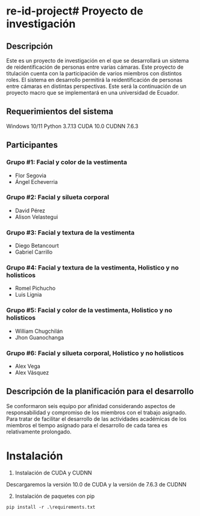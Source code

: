 # re-id-project# Proyecto de investigación

## Descripción

Este es un proyecto de investigación en el que se desarrollará un sistema de reidentificación de personas entre varias cámaras. Este proyecto de titulación cuenta con la participación de varios miembros con distintos roles. El sistema en desarrollo permitirá la reidentificación de personas entre cámaras en distintas perspectivas. Este será la continuación de un proyecto macro que se implementará en una universidad de Ecuador.

## Requerimientos del sistema
Windows 10/11
Python 3.7.13
CUDA 10.0
CUDNN 7.6.3
## Participantes
### Grupo #1: Facial y color de la vestimenta
*	Flor Segovia
*	Ángel Echeverria 
### Grupo #2: Facial y silueta corporal
*	David Pérez
*	Alison Velastegui
### Grupo #3: Facial y textura de la vestimenta
*	Diego Betancourt
*	Gabriel Carrillo 
### Grupo #4: Facial y textura de la vestimenta, Holistico y no holisticos
*	Romel Pichucho
*	Luis Lignia 
### Grupo #5: Facial y color de la vestimenta, Holistico y no holisticos
*	William Chugchilán
*	Jhon Guanochanga
### Grupo #6: Facial y silueta corporal, Holistico y no holisticos
*	Alex Vega
*	Alex Vásquez


## Descripción de la planificación para el desarrollo
Se conformaron seis equipo por afinidad considerando aspectos de responsabilidad y compromiso de los miembros con el trabajo asignado. Para tratar de facilitar el desarrollo de las actividades académicas de los miembros el tiempo asignado para el desarrollo de cada tarea es relativamente prolongado.


# Instalación
1. Instalación de CUDA y CUDNN

Descargaremos la versión 10.0 de CUDA y la versión de 7.6.3 de CUDNN

2. Instalación de paquetes con pip

  ````shell
  pip install -r .\requirements.txt
  ````
